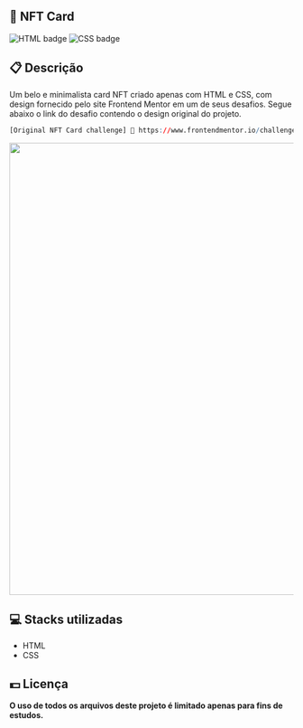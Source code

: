 ## 👾 NFT Card

![HTML badge](https://img.shields.io/badge/html5-%23E34F26.svg?style=for-the-badge&logo=html5&logoColor=white)
![CSS badge](https://img.shields.io/badge/css3-%231572B6.svg?style=for-the-badge&logo=css3&logoColor=white)

## 📋 Descrição

Um belo e minimalista card NFT criado apenas com HTML e CSS, com design fornecido pelo site Frontend Mentor em um de seus desafios. Segue abaixo o link do desafio contendo o design original do projeto.

```r
[Original NFT Card challenge] 🔗 https://www.frontendmentor.io/challenges/nft-preview-card-component-SbdUL_w0U
```

<img width="800px" src="https://user-images.githubusercontent.com/105606295/193474316-3f03edc8-42b2-4200-90c5-f6e5b6c71769.png">

## 💻 Stacks utilizadas

- HTML
- CSS

## 💵 Licença

**O uso de todos os arquivos deste projeto é limitado apenas para fins de estudos.**
